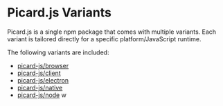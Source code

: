 # Picard.js Variants

Picard.js is a single npm package that comes with multiple variants. Each variant is tailored directly for a specific platform/JavaScript runtime.

The following variants are included:

- [picard-js/browser](./browser.md)
- [picard-js/client](./client.md)
- [picard-js/electron](./electron.md)
- [picard-js/native](./native.md)
- [picard-js/node](./node.md)
w